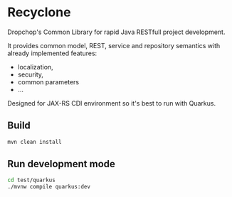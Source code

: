 # Recyclone

Dropchop's Common Library for rapid Java RESTfull project development.

It provides common model, REST, service and repository semantics with already implemented features:
- localization,
- security,
- common parameters
- ...

Designed for JAX-RS CDI environment so it's best to run with Quarkus.

## Build

```bash 
mvn clean install
```

## Run development mode

```bash
cd test/quarkus
./mvnw compile quarkus:dev
```
